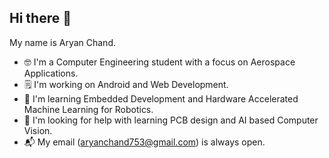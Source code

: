 ## Hi there 👋

<!--
**AryanChand753/AryanChand753** is a ✨ _special_ ✨ repository because its `README.md` (this file) appears on your GitHub profile.

Here are some ideas to get you started:

- 🔭 I’m currently working on ...
- 🌱 I’m currently learning ...
- 👯 I’m looking to collaborate on ...
- 🤔 I’m looking for help with ...
- 💬 Ask me about ...
- 📫 How to reach me: ...
- 😄 Pronouns: ...
- ⚡ Fun fact: ...
-->

My name is Aryan Chand.
- 🤓 I'm a Computer Engineering student with a focus on Aerospace Applications.
- 🗒️ I'm working on Android and Web Development.
- 🌱 I'm learning Embedded Development and Hardware Accelerated Machine Learning for Robotics.
- 🔭 I'm looking for help with learning PCB design and AI based Computer Vision.
- 📬 My email (<aryanchand753@gmail.com>) is always open.
